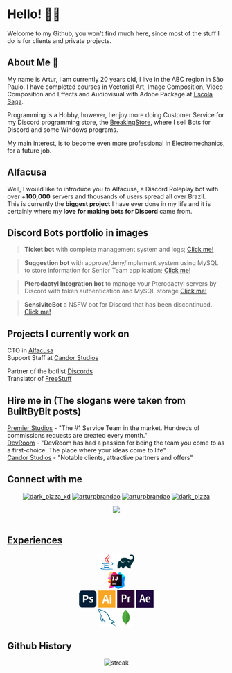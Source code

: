 # Hello! 👋🏻
Welcome to my Github, you won't find much here, since most of the stuff I do is for clients and private projects.

## About Me 👦
My name is Artur, I am currently 20 years old, I live in the ABC region in São Paulo. I have completed courses in Vectorial Art, Image Composition, Video Composition and Effects and Audiovisual with Adobe Package at [Escola Saga](https://www.saga.com.br/).

Programming is a Hobby, however, I enjoy more doing Customer Service for my Discord programming store, the [BreakingStore](https://github.com/BreakingStore), where I sell Bots for Discord and some Windows programs.

My main interest, is to become even more professional in Electromechanics, for a future job.

## Alfacusa
Well, I would like to introduce you to Alfacusa, a Discord Roleplay bot with over +**100,000** servers and thousands of users spread all over Brazil.<br/>
This is currently the **biggest project** I have ever done in my life and it is certainly where my **love for making bots for Discord** came from.

## Discord Bots portfolio in images
>  **Ticket bot** with complete management system and logs; [Click me!](https://imgur.com/a/6XNXRuM)

> **Suggestion bot** with approve/deny/implement system using MySQL to store information for Senior Team application; [Click me!](https://github.com/DarkPizza/suggestion-bot)<br/>

> **Pterodactyl Integration bot** to manage your Pterodactyl servers by Discord with token authentication and MySQL storage [Click me!](https://youtu.be/1mJ9wP5L3DA)<br/>

> **SensiviteBot** a NSFW bot for Discord that has been discontinued. [Click me!](https://discords.com/bots/bot/687100809493741651)<br/>

## Projects I currently work on
CTO in [Alfacusa](https://alfabot.website/en)<br/>
Support Staff at [Candor Studios](https://discord.gg/candorstudios)<br/>

Partner of the botlist [Discords](https://discords.com/bots/)<br/>
Translator of [FreeStuff](https://freestuffbot.xyz/team)<br/>

## Hire me in (The slogans were taken from BuiltByBit posts)

[Premier Studios](https://discord.gg/premierstudios) - "The #1 Service Team in the market. Hundreds of commissions requests are created every month."<br/>
[DevRoom](https://discord.gg/devroom) - "DevRoom has had a passion for being the team you come to as a first-choice. The place where your ideas come to life"<br/>
[Candor Studios](https://discord.gg/candorstudios) - "Notable clients, attractive partners and offers"

## Connect with me
<p align="center">
<a href="https://twitter.com/dark_pizza_xd" target="blank"><img align="center" src="https://raw.githubusercontent.com/rahuldkjain/github-profile-readme-generator/master/src/images/icons/Social/twitter.svg" alt="dark_pizza_xd" height="30" width="40" /></a>
<a href="https://linkedin.com/in/arturpbrandao" target="blank"><img align="center" src="https://raw.githubusercontent.com/rahuldkjain/github-profile-readme-generator/master/src/images/icons/Social/linked-in-alt.svg" alt="arturpbrandao" height="30" width="40" /></a>
<a href="https://instagram.com/arturpbrandao" target="blank"><img align="center" src="https://raw.githubusercontent.com/rahuldkjain/github-profile-readme-generator/master/src/images/icons/Social/instagram.svg" alt="arturpbrandao" height="30" width="40" /></a>
<a href="https://www.youtube.com/c/dark_pizza" target="blank"><img align="center" src="https://raw.githubusercontent.com/rahuldkjain/github-profile-readme-generator/master/src/images/icons/Social/youtube.svg" alt="dark_pizza" height="30" width="40" /></a>
<p align="center">
<a href="https://discord.com/users/561264957921034240">
  <img src="https://lanyard.cnrad.dev/api/561264957921034240?idleMessage=Eu%20n%C3%A3o%20estou%20fazendo%20nada%20no%20momento!"> <br/><br/>
</p> 
</p>

## Experiences
<p align="center">
<a href="https://docs.oracle.com/en/java/" target="blank"><img alt="Java" width="40px" src="https://raw.githubusercontent.com/devicons/devicon/master/icons/java/java-original.svg"></a>
<a href="https://gradle.org/" target="blank"><img alt="Gradle" width="40px" src="https://raw.githubusercontent.com/devicons/devicon/master/icons/gradle/gradle-plain.svg"></a> <br/>
<a href="https://www.jetbrains.com/idea/" target="blank"><img alt="IntelliJ" width="40px" src="https://raw.githubusercontent.com/yuhtin/yuhtin/master/icons/intellij.png"></a><br/>
<a href="https://www.adobe.com/products/photoshop.html" target="blank"><img alt="Adobe Photoshop" width="40px" src="https://github.com/devicons/devicon/blob/master/icons/photoshop/photoshop-plain.svg"></a>
<a href="https://www.adobe.com/products/illustrator.html" target="blank"><img alt="Adobe Illustrator" width="40px" src="https://github.com/devicons/devicon/blob/master/icons/illustrator/illustrator-plain.svg"></a>
<a href="https://www.adobe.com/products/premiere.html" target="blank"><img alt="Adobe Premiere Pro" width="40px" src="https://github.com/devicons/devicon/blob/master/icons/premierepro/premierepro-plain.svg"></a>
<a href="https://www.adobe.com/products/aftereffects.html" target="blank"><img alt="Adobe After Effects" width="40px" src="https://github.com/devicons/devicon/blob/master/icons/aftereffects/aftereffects-plain.svg"></a><br/>
<a href="https://dev.mysql.com/" target="blank"><img alt="MySQL" width="40px" src="https://raw.githubusercontent.com/devicons/devicon/master/icons/mysql/mysql-original.svg"></a>
<a href="https://www.mongodb.com/" target="blank"><img alt="MongoDB" width="40px" src="https://raw.githubusercontent.com/devicons/devicon/master/icons/mongodb/mongodb-original.svg"></a><br/>
</p>  




## Github History
<p align="center">
  <img height"100em" src="https://github-readme-streak-stats.herokuapp.com?user=DarKPizza&theme=dark&locale=pt-br)](https://git.io/streak-stats" alt="streak"><br/>
</p>  
